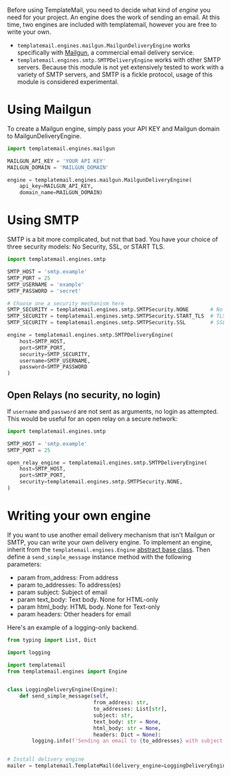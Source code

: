 Before using TemplateMail, you need to decide what kind of *engine* you need for your project. An engine does the work of sending an email. At this time, two engines are included with templatemail, however you are free to write your own.

* `templatemail.engines.mailgun.MailgunDeliveryEngine` works specifically with [Mailgun](https://www.mailgun.com/), a commercial email delivery service.
* `templatemail.engines.smtp.SMTPDeliveryEngine` works with other SMTP servers. Because this module is not yet extensively tested to work with a variety of SMTP servers, and SMTP is a fickle protocol, usage of this module is considered experimental.

# Using Mailgun

To create a Mailgun engine, simply pass your API KEY and Mailgun domain to MailgunDeliveryEngine.

```python
import templatemail.engines.mailgun

MAILGUN_API_KEY = 'YOUR API KEY'
MAILGUN_DOMAIN = 'MAILGUN_DOMAIN'

engine = templatemail.engines.mailgun.MailgunDeliveryEngine(
    api_key=MAILGUN_API_KEY,
    domain_name=MAILGUN_DOMAIN)
```

# Using SMTP

SMTP is a bit more complicated, but not that bad. You have your choice of three security models: No Security, SSL, or START TLS.

```python
import templatemail.engines.smtp

SMTP_HOST = 'smtp.example'
SMTP_PORT = 25
SMTP_USERNAME = 'example'
SMTP_PASSWORD = 'secret'

# Choose one a security mechanism here
SMTP_SECURITY = templatemail.engines.smtp.SMTPSecurity.NONE       # No encryption
SMTP_SECURITY = templatemail.engines.smtp.SMTPSecurity.START_TLS  # TLS
SMTP_SECURITY = templatemail.engines.smtp.SMTPSecurity.SSL        # SSL

engine = templatemail.engines.smtp.SMTPDeliveryEngine(
    host=SMTP_HOST,
    port=SMTP_PORT,
    security=SMTP_SECURITY,
    username=SMTP_USERNAME,
    password=SMTP_PASSWORD
)
```

## Open Relays (no security, no login)

If `username` and `password` are not sent as arguments, no login as attempted. This would be useful for an open relay on a secure network:

```python
import templatemail.engines.smtp

SMTP_HOST = 'smtp.example'
SMTP_PORT = 25

open_relay_engine = templatemail.engines.smtp.SMTPDeliveryEngine(
    host=SMTP_HOST,
    port=SMTP_PORT,
    security=templatemail.engines.smtp.SMTPSecurity.NONE,
)
```

# Writing your own engine

If you want to use another email delivery mechanism that isn't Mailgun or SMTP, you can write your own delivery engine. To implement an engine, inherit from the `templatemail.engines.Engine` [abstract base class](https://docs.python.org/3/library/abc.html). Then define a `send_simple_message` instance method with the following parameters:

* param from_address: From address
* param to_addresses: To address(es)
* param subject: Subject of email
* param text_body: Text body. None for HTML-only
* param html_body: HTML body. None for Text-only
* param headers: Other headers for email

Here's an example of a logging-only backend.

```python
from typing import List, Dict

import logging

import templatemail
from templatemail.engines import Engine


class LoggingDeliveryEngine(Engine):
    def send_simple_message(self,
                            from_address: str,
                            to_addresses: List[str],
                            subject: str,
                            text_body: str = None,
                            html_body: str = None,
                            headers: Dict = None):
        logging.info(f'Sending an email to {to_addresses} with subject of {subject}')


# Install delivery engine
mailer = templatemail.TemplateMail(delivery_engine=LoggingDeliveryEngine)
```

